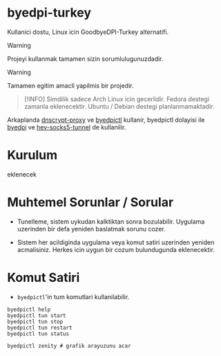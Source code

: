 # byedpi-turkey

Kullanici dostu, Linux icin GoodbyeDPI-Turkey alternatifi.

> [!WARNING]
> Projeyi kullanmak tamamen sizin sorumlulugunuzdadir.

> [!WARNING]
> Tamamen egitim amacli yapilmis bir projedir.

> [!INFO]
> Simdilik sadece Arch Linux icin gecerlidir.
> Fedora destegi zamanla eklenecektir.
> Ubuntu / Debian destegi planlanmamaktadir.

Arkaplanda [dnscrypt-proxy](https://github.com/DNSCrypt/dnscrypt-proxy) ve [byedpictl](https://github.com/maximilionus/byedpictl) kullanir, byedpictl dolayisi ile [byedpi](https://github.com/hufrea/byedpi) ve [hev-socks5-tunnel](https://github.com/heiher/hev-socks5-tunnel) de kullanilir.

# Kurulum

eklenecek

# Muhtemel Sorunlar / Sorular

- Tunelleme, sistem uykudan kalktiktan sonra bozulabilir. Uygulama uzerinden bir defa yeniden baslatmak sorunu cozer.

- Sistem her acildiginda uygulama veya komut satiri uzerinden yeniden acmalisiniz. Herkes icin uygun bir cozum bulundugunda eklenecektir.

# Komut Satiri

- ``byedpictl``'in tum komutlari kullanilabilir.
```
byedpictl help
byedpictl tun start
byedpictl tun stop
byedpictl tun restart
byedpictl tun status

byedpictl zenity # grafik arayuzunu acar
```